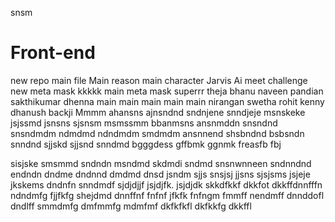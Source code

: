 snsm
# Front-end
new repo
main file
Main reason
main character
Jarvis Ai
meet
challenge
new meta mask
kkkkk
main
meta mask
superrr
theja 
bhanu
naveen
pandian
sakthikumar
dhenna
main 
main
main
main
main
nirangan
swetha 
rohit
kenny
dhanush
backji
Mmmm
ahansns
ajnsndnd
sndnjene
snndjeje
msnskeke
jsjssmd
jsnsns
sjsnsm
msmssmm
bbanmsns
ansnmddn
snsndnd
snsndmdm
ndmdmd
ndndmdm
smdmdm
ansnnend
shsbndnd
bsbsndn
snndnd
sjjskd
sjjsnd
snndmd
bgggdess
gffbmk
ggnmk
freasfb
fbj

sisjske
smsmmd
sndndn
msndmd
skdmdi
sndmd
snsnwnneen
sndnndnd
endndn
dndme
dndnnd
dmdmd
dnsd
jsndm
sjjs
snsjsj
jjsns
sjsjsms
jsjeje
jkskems
dndnfn
snndmdf
sjdjdjjf
jsjdjfk. jsjdjdk
skkdfkkf
dkkfot
dkkffdnnfffn
ndndmfg
fjjfkfg
shejdmd
dnnffnf
fnfnf
jfkfk
fnfngm
fmmff
nendmff
dnnddofl
dndlff
smmdmfg
dmfmmfg
mdmfmf
dkfkfkfl
dkfkkfg
dkkffl

